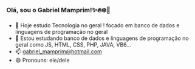 ### Olá, sou o Gabriel Mamprim!✨🔥❄️👋



- 🔭 Hoje estudo Tecnologia no geral ! focado em banco de dados e linguagens de programação no geral
- 🌱 Estou estudando banco de dados e linguagens de programação no geral como JS, HTML, CSS, PHP, JAVA, VB6...
- 📫 gabriel_mamprim@hotmail.com
- 😄 Pronouns: ele/dele
